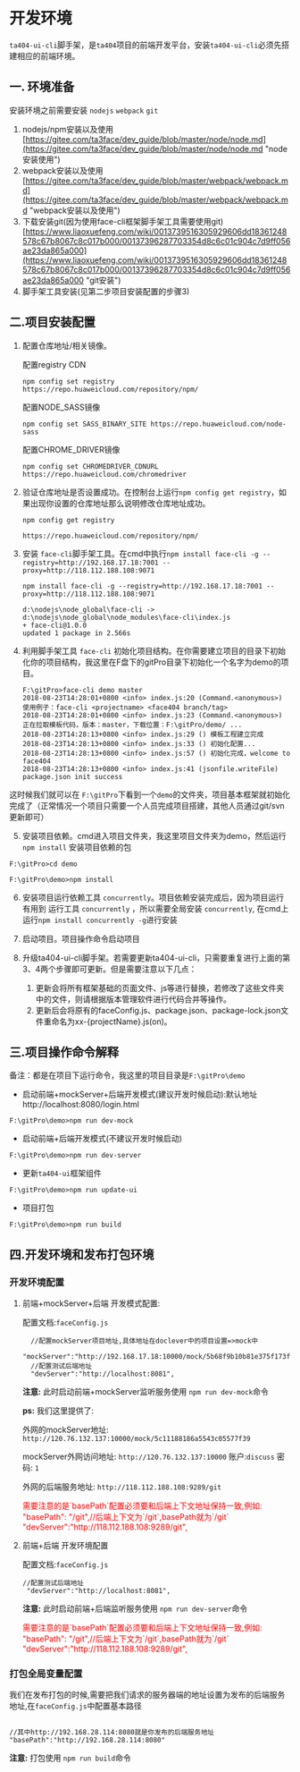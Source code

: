 # 开发环境

`ta404-ui-cli`脚手架，是`ta404`项目的前端开发平台，安装`ta404-ui-cli`必须先搭建相应的前端环境。

##  一. 环境准备

安装环境之前需要安装 `nodejs` `webpack` `git`

1. nodejs/npm安装以及使用  [https://gitee.com/ta3face/dev_guide/blob/master/node/node.md](https://gitee.com/ta3face/dev_guide/blob/master/node/node.md "node安装使用")
2. webpack安装以及使用  [https://gitee.com/ta3face/dev_guide/blob/master/webpack/webpack.md](https://gitee.com/ta3face/dev_guide/blob/master/webpack/webpack.md "webpack安装以及使用")
3. 下载安装git(因为使用face-cli框架脚手架工具需要使用git)
[https://www.liaoxuefeng.com/wiki/0013739516305929606dd18361248578c67b8067c8c017b000/00137396287703354d8c6c01c904c7d9ff056ae23da865a000](https://www.liaoxuefeng.com/wiki/0013739516305929606dd18361248578c67b8067c8c017b000/00137396287703354d8c6c01c904c7d9ff056ae23da865a000 "git安装")
4. 脚手架工具安装(见第二步项目安装配置的步骤3)


## 二.项目安装配置

1. 配置仓库地址/相关镜像。

    配置registry CDN
    ```
    npm config set registry https://repo.huaweicloud.com/repository/npm/
    ```
	
	配置NODE_SASS镜像
	```
	npm config set SASS_BINARY_SITE https://repo.huaweicloud.com/node-sass
	```
	
	配置CHROME_DRIVER镜像
	```
	npm config set CHROMEDRIVER_CDNURL https://repo.huaweicloud.com/chromedriver
	```
2. 验证仓库地址是否设置成功。在控制台上运行`npm config get registry`，如果出现你设置的仓库地址那么说明修改仓库地址成功。
	```
	npm config get registry
	
	https://repo.huaweicloud.com/repository/npm/
	```

3. 安装 `face-cli`脚手架工具。在cmd中执行`npm install face-cli -g --registry=http://192.168.17.18:7001 --proxy=http://118.112.188.108:9071`

	```
	npm install face-cli -g --registry=http://192.168.17.18:7001 --proxy=http://118.112.188.108:9071
	
	d:\nodejs\node_global\face-cli -> d:\nodejs\node_global\node_modules\face-cli\index.js
	+ face-cli@1.0.0
	updated 1 package in 2.566s

	```
4. 利用脚手架工具 `face-cli` 初始化项目结构。在你需要建立项目的目录下初始化你的项目结构，我这里在F盘下的gitPro目录下初始化一个名字为demo的项目。

	```
	F:\gitPro>face-cli demo master
	2018-08-23T14:28:01+0800 <info> index.js:20 (Command.<anonymous>) 使用例子：face-cli <projectname> <face404 branch/tag>
	2018-08-23T14:28:01+0800 <info> index.js:23 (Command.<anonymous>) 正在拉取模板代码，版本：master，下载位置：F:\gitPro/demo/ ...
	2018-08-23T14:28:13+0800 <info> index.js:29 () 模板工程建立完成
	2018-08-23T14:28:13+0800 <info> index.js:33 () 初始化配置...
	2018-08-23T14:28:13+0800 <info> index.js:57 () 初始化完成，welcome to face404
	2018-08-23T14:28:13+0800 <info> index.js:41 (jsonfile.writeFile) package.json init success
	```
这时候我们就可以在 `F:\gitPro`下看到一个`demo`的文件夹，项目基本框架就初始化完成了（正常情况一个项目只需要一个人员完成项目搭建，其他人员通过git/svn 更新即可）

5. 安装项目依赖。cmd进入项目文件夹，我这里项目文件夹为demo，然后运行`npm install` 安装项目依赖的包

  ```
  F:\gitPro>cd demo

  F:\gitPro\demo>npm install

  ```
6. 安装项目运行依赖工具 `concurrently`。项目依赖安装完成后，因为项目运行有用到 运行工具 `concurrently` ，所以需要全局安装 `concurrently`, 在cmd上运行`npm install concurrently -g`进行安装

7. 启动项目。项目操作命令启动项目

8. 升级ta404-ui-cli脚手架。若需要更新ta404-ui-cli，只需要重复进行上面的第3、4两个步骤即可更新。但是需要注意以下几点：
    1. 更新会将所有框架基础的页面文件、js等进行替换，若修改了这些文件夹中的文件，则请根据版本管理软件进行代码合并等操作。
    1. 更新后会将原有的faceConfig.js、package.json、package-lock.json文件重命名为xx-{projectName}.js(on)。


## 三.项目操作命令解释

备注：都是在项目下运行命令，我这里的项目目录是`F:\gitPro\demo`

* 启动前端+mockServer+后端开发模式(建议开发时候启动):默认地址 http://localhost:8080/login.html
```
F:\gitPro\demo>npm run dev-mock
```
* 启动前端+后端开发模式(不建议开发时候启动)
```
F:\gitPro\demo>npm run dev-server
```

* 更新`ta404-ui`框架组件
```
F:\gitPro\demo>npm run update-ui
```
* 项目打包
```
F:\gitPro\demo>npm run build
```


## 四.开发环境和发布打包环境

### 开发环境配置

1. 前端+mockServer+后端 开发模式配置:

   配置文档:`faceConfig.js`

	```
      //配置mockServer项目地址,具体地址在doclever中的项目设置=>mock中
	  "mockServer":"http://192.168.17.18:10000/mock/5b68f9b10b81e375f173f0ed",
      //配置测试后端地址
	  "devServer":"http://localhost:8081",

	```

   **注意:** 此时启动前端+mockServer监听服务使用 `npm run dev-mock`命令

   **ps:** 我们这里提供了:

    外网的mockServer地址: `http://120.76.132.137:10000/mock/5c11188186a5543c05577f39`

    mockServer外网访问地址: `http://120.76.132.137:10000`  账户:`discuss` 密码: `1`

     外网的后端服务地址: `http://118.112.188.108:9289/git`

	<span style='color:red'>
	需要注意的是`basePath`配置必须要和后端上下文地址保持一致,例如:<br>
	"basePath": "/git",//后端上下文为`/git`,basePath就为`/git`<br>
	"devServer":"http://118.112.188.108:9289/git",<br>
	</span>

2. 前端+后端   开发环境配置

   配置文档:`faceConfig.js`

	 ```
    //配置测试后端地址
	  "devServer":"http://localhost:8081",
    ```
   **注意:** 此时启动前端+后端监听服务使用 `npm run dev-server`命令

    <span style='color:red'>
     需要注意的是`basePath`配置必须要和后端上下文地址保持一致,例如:<br>
     "basePath": "/git",//后端上下文为`/git`,basePath就为`/git`<br>
     "devServer":"http://118.112.188.108:9289/git",
    </span>

### 打包全局变量配置

我们在发布打包的时候,需要把我们请求的服务器端的地址设置为发布的后端服务地址,在`faceConfig.js`中配置基本路径

```

//其中http://192.168.28.114:8080就是你发布的后端服务地址
"basePath":"http://192.168.28.114:8080"

```
**注意:** 打包使用 `npm run build`命令




